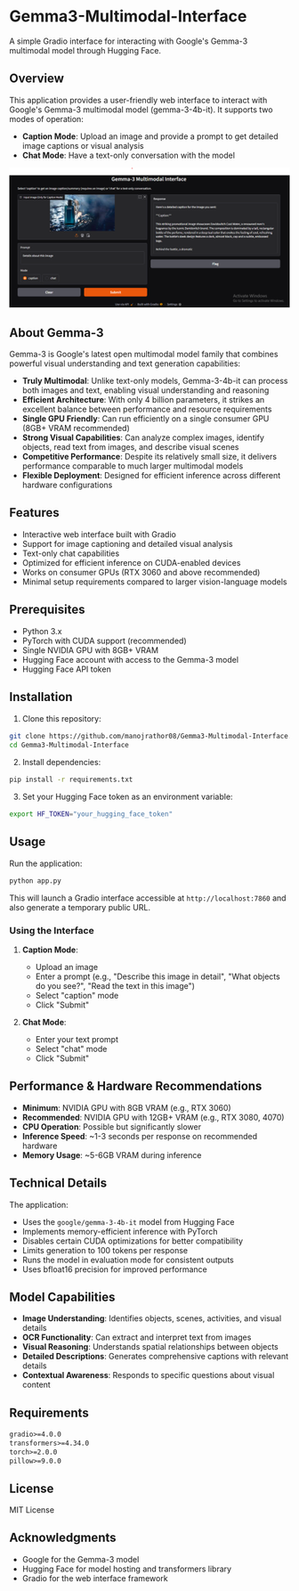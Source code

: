 # Gemma3-Multimodal-Interface

A simple Gradio interface for interacting with Google's Gemma-3 multimodal model through Hugging Face.

## Overview

This application provides a user-friendly web interface to interact with Google's Gemma-3 multimodal model (gemma-3-4b-it). It supports two modes of operation:
- **Caption Mode**: Upload an image and provide a prompt to get detailed image captions or visual analysis
- **Chat Mode**: Have a text-only conversation with the model

![Gemma3 Multimodal Interface](images/image.png)

## About Gemma-3

Gemma-3 is Google's latest open multimodal model family that combines powerful visual understanding and text generation capabilities:

- **Truly Multimodal**: Unlike text-only models, Gemma-3-4b-it can process both images and text, enabling visual understanding and reasoning
- **Efficient Architecture**: With only 4 billion parameters, it strikes an excellent balance between performance and resource requirements
- **Single GPU Friendly**: Can run efficiently on a single consumer GPU (8GB+ VRAM recommended)
- **Strong Visual Capabilities**: Can analyze complex images, identify objects, read text from images, and describe visual scenes
- **Competitive Performance**: Despite its relatively small size, it delivers performance comparable to much larger multimodal models
- **Flexible Deployment**: Designed for efficient inference across different hardware configurations

## Features

- Interactive web interface built with Gradio
- Support for image captioning and detailed visual analysis
- Text-only chat capabilities
- Optimized for efficient inference on CUDA-enabled devices
- Works on consumer GPUs (RTX 3060 and above recommended)
- Minimal setup requirements compared to larger vision-language models

## Prerequisites

- Python 3.x
- PyTorch with CUDA support (recommended)
- Single NVIDIA GPU with 8GB+ VRAM
- Hugging Face account with access to the Gemma-3 model
- Hugging Face API token

## Installation

1. Clone this repository:
```bash
git clone https://github.com/manojrathor08/Gemma3-Multimodal-Interface.git
cd Gemma3-Multimodal-Interface
```

2. Install dependencies:
```bash
pip install -r requirements.txt
```

3. Set your Hugging Face token as an environment variable:
```bash
export HF_TOKEN="your_hugging_face_token"
```

## Usage

Run the application:
```bash
python app.py
```

This will launch a Gradio interface accessible at `http://localhost:7860` and also generate a temporary public URL.

### Using the Interface

1. **Caption Mode**:
   - Upload an image
   - Enter a prompt (e.g., "Describe this image in detail", "What objects do you see?", "Read the text in this image")
   - Select "caption" mode
   - Click "Submit"

2. **Chat Mode**:
   - Enter your text prompt
   - Select "chat" mode
   - Click "Submit"

## Performance & Hardware Recommendations

- **Minimum**: NVIDIA GPU with 8GB VRAM (e.g., RTX 3060)
- **Recommended**: NVIDIA GPU with 12GB+ VRAM (e.g., RTX 3080, 4070)
- **CPU Operation**: Possible but significantly slower
- **Inference Speed**: ~1-3 seconds per response on recommended hardware
- **Memory Usage**: ~5-6GB VRAM during inference

## Technical Details

The application:
- Uses the `google/gemma-3-4b-it` model from Hugging Face
- Implements memory-efficient inference with PyTorch
- Disables certain CUDA optimizations for better compatibility
- Limits generation to 100 tokens per response
- Runs the model in evaluation mode for consistent outputs
- Uses bfloat16 precision for improved performance

## Model Capabilities

- **Image Understanding**: Identifies objects, scenes, activities, and visual details
- **OCR Functionality**: Can extract and interpret text from images
- **Visual Reasoning**: Understands spatial relationships between objects
- **Detailed Descriptions**: Generates comprehensive captions with relevant details
- **Contextual Awareness**: Responds to specific questions about visual content

## Requirements

```
gradio>=4.0.0
transformers>=4.34.0
torch>=2.0.0
pillow>=9.0.0
```

## License

MIT License


## Acknowledgments

- Google for the Gemma-3 model
- Hugging Face for model hosting and transformers library
- Gradio for the web interface framework
